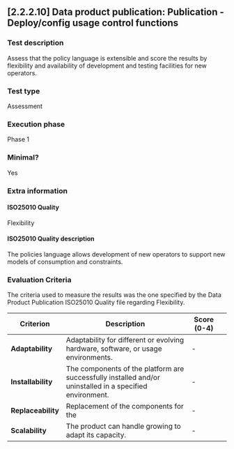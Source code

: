 
## [2.2.2.10] Data product publication: Publication - Deploy/config usage control functions
 
### Test description
Assess that the policy language is extensible and score the results by flexibility and availability of development and testing facilities for new operators.
 
### Test type
Assessment
 
### Execution phase
Phase 1
 
### Minimal?
Yes
 
### Extra information
#### ISO25010 Quality
Flexibility
#### ISO25010 Quality description
The policies language allows development of new operators to support new models of consumption and constraints.
    
### Evaluation Criteria
The criteria used to measure the results was the one specified by the Data Product Publication ISO25010 Quality file regarding Flexibility.

| **Criterion**      | **Description**                                                                 | **Score (0-4)** |  |
|--------------------|---------------------------------------------------------------------------------|-----------------|-----------------|
| **Adaptability**   | Adaptability for different or evolving hardware, software, or usage environments. | -               |  |
| **Installability** | The components of the platform are successfully installed and/or uninstalled in a specified environment. | -              | |
| **Replaceability** | Replacement of the components for the  |-
| **Scalability**    | The product can handle growing to adapt its capacity.                             | -             |  |